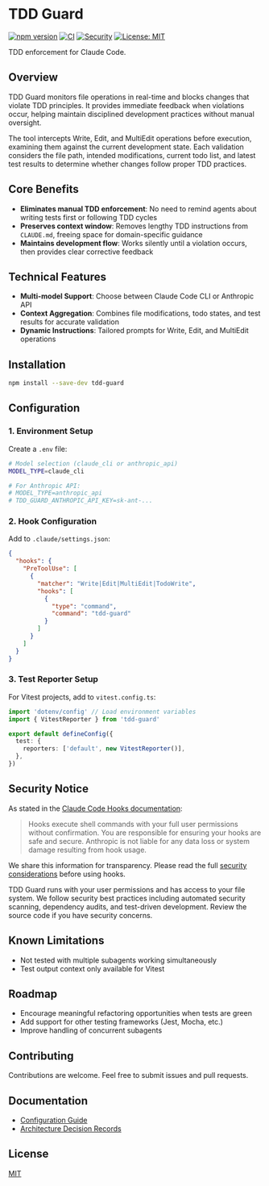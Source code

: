 # TDD Guard

[![npm version](https://badge.fury.io/js/tdd-guard.svg)](https://www.npmjs.com/package/tdd-guard)
[![CI](https://github.com/nizos/tdd-guard/actions/workflows/ci.yml/badge.svg)](https://github.com/nizos/tdd-guard/actions/workflows/ci.yml)
[![Security](https://github.com/nizos/tdd-guard/actions/workflows/security.yml/badge.svg)](https://github.com/nizos/tdd-guard/actions/workflows/security.yml)
[![License: MIT](https://img.shields.io/badge/License-MIT-blue.svg)](LICENSE)

TDD enforcement for Claude Code.

## Overview

TDD Guard monitors file operations in real-time and blocks changes that violate TDD principles. It provides immediate feedback when violations occur, helping maintain disciplined development practices without manual oversight.

The tool intercepts Write, Edit, and MultiEdit operations before execution, examining them against the current development state. Each validation considers the file path, intended modifications, current todo list, and latest test results to determine whether changes follow proper TDD practices.

## Core Benefits

- **Eliminates manual TDD enforcement**: No need to remind agents about writing tests first or following TDD cycles
- **Preserves context window**: Removes lengthy TDD instructions from `CLAUDE.md`, freeing space for domain-specific guidance
- **Maintains development flow**: Works silently until a violation occurs, then provides clear corrective feedback

## Technical Features

- **Multi-model Support**: Choose between Claude Code CLI or Anthropic API
- **Context Aggregation**: Combines file modifications, todo states, and test results for accurate validation
- **Dynamic Instructions**: Tailored prompts for Write, Edit, and MultiEdit operations

## Installation

```bash
npm install --save-dev tdd-guard
```

## Configuration

### 1. Environment Setup

Create a `.env` file:

```bash
# Model selection (claude_cli or anthropic_api)
MODEL_TYPE=claude_cli

# For Anthropic API:
# MODEL_TYPE=anthropic_api
# TDD_GUARD_ANTHROPIC_API_KEY=sk-ant-...
```

### 2. Hook Configuration

Add to `.claude/settings.json`:

```json
{
  "hooks": {
    "PreToolUse": [
      {
        "matcher": "Write|Edit|MultiEdit|TodoWrite",
        "hooks": [
          {
            "type": "command",
            "command": "tdd-guard"
          }
        ]
      }
    ]
  }
}
```

### 3. Test Reporter Setup

For Vitest projects, add to `vitest.config.ts`:

```typescript
import 'dotenv/config' // Load environment variables
import { VitestReporter } from 'tdd-guard'

export default defineConfig({
  test: {
    reporters: ['default', new VitestReporter()],
  },
})
```

## Security Notice

As stated in the [Claude Code Hooks documentation](https://docs.anthropic.com/en/docs/claude-code/hooks#security-considerations):

> Hooks execute shell commands with your full user permissions without confirmation. You are responsible for ensuring your hooks are safe and secure. Anthropic is not liable for any data loss or system damage resulting from hook usage.

We share this information for transparency. Please read the full [security considerations](https://docs.anthropic.com/en/docs/claude-code/hooks#security-considerations) before using hooks.

TDD Guard runs with your user permissions and has access to your file system. We follow security best practices including automated security scanning, dependency audits, and test-driven development. Review the source code if you have security concerns.

## Known Limitations

- Not tested with multiple subagents working simultaneously
- Test output context only available for Vitest

## Roadmap

- Encourage meaningful refactoring opportunities when tests are green
- Add support for other testing frameworks (Jest, Mocha, etc.)
- Improve handling of concurrent subagents

## Contributing

Contributions are welcome. Feel free to submit issues and pull requests.

## Documentation

- [Configuration Guide](docs/CONFIGURATION.md)
- [Architecture Decision Records](docs/adr/)

## License

[MIT](LICENSE)
